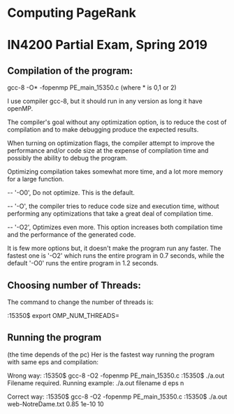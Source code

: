#       Computing PageRank
# IN4200 Partial Exam, Spring 2019

## Compilation of the program:
gcc-8 -O* -fopenmp PE_main_15350.c
(where * is 0,1 or 2)

I use compiler gcc-8, but it should run in any version as long it have openMP.

The compiler's goal without any optimization option, is to reduce the
cost of compilation and to make debugging produce the expected results.

When turning on optimization flags, the compiler attempt to improve the
performance and/or code size at the expense of compilation time and possibly
the ability to debug the program.

Optimizing compilation takes somewhat more time, and a lot more memory for a
large function.

-- '-O0', Do not optimize. This is the default.

-- '-O', the compiler tries to reduce code size and execution time,
without performing any optimizations that take a great deal of compilation time.

-- '-O2', Optimizes even more. This option increases both compilation time and
the performance of the generated code.

It is few more options but, it doesn't make the program run any faster.
The fastest one is '-O2' which runs the entire program in 0.7 seconds,
while the default '-O0' runs the entire program in 1.2 seconds.

## Choosing number of Threads:
The command to change the number of threads is:

:15350$ export OMP_NUM_THREADS=<number of threads to use>

## Running the program
(the time depends of the pc)
Her is the fastest way running the program with same eps and compilation:

Wrong way:
:15350$ gcc-8 -O2 -fopenmp PE_main_15350.c
:15350$ ./a.out
Filename required.
Running example: ./a.out filename d eps n

Correct way:
:15350$ gcc-8 -O2 -fopenmp PE_main_15350.c
:15350$ ./a.out web-NotreDame.txt 0.85 1e-10 10
